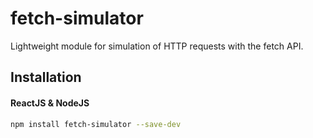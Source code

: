 # fetch-simulator
Lightweight module for simulation of HTTP requests with the fetch API.

## Installation

#### ReactJS & NodeJS
```bash
npm install fetch-simulator --save-dev
```


